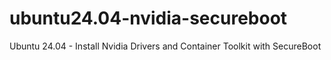 # ubuntu24.04-nvidia-secureboot
Ubuntu 24.04 - Install Nvidia Drivers and Container Toolkit with SecureBoot
